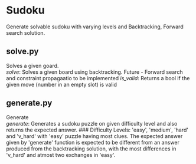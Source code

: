 # Sudoku
Generate solvable sudoku with varying levels and Backtracking, Forward search solution.

## solve.py

Solves a given goard.  
  *solve*: Solves a given board using backtracking. Future - Forward search and constraint propagaatio to be implemented
  *is_valid*: Returns a bool if the given move (number in an empty slot) is valid

## generate.py  
Generate  
  *generate*: Generates a sudoku puzzle on given difficulty level and also returns the expected answer.
      ### Difficulty Levels: 'easy', 'medium', 'hard' and 'v_hard' with 'easy' puzzle having most clues.
      The expected answer given by 'generate' function is expected to be different from an answer produced from the backtracking      solution, with the most differences in 'v_hard' and atmost two exchanges in 'easy'.  
